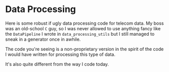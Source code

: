 # Data Processing

Here is some robust if ugly data processing code for telecom data.
My boss was an old-school `C` guy, so I was never allowed to use anything fancy like
the `DataPipeline` I wrote in `data_processing_utils` but I still managed to sneak in a generator once in awhile.

 The code you're seeing is a non-proprietary version in the spirit of the code I would have written for processing this type of data.

 It's also quite different from the way I code today.